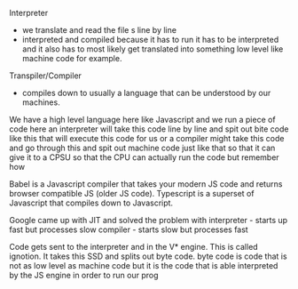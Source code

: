 Interpreter
  * we translate and read the file s line by line
  * interpreted and compiled because it has to run it has to be interpreted and it also has to most likely
   get translated into something low level like machine code for example.

Transpiler/Compiler
  
  * compiles down to usually a language that can be understood by our machines.
  
  
 We have a high level language here like Javascript and we run a piece of code here an interpreter will
take this code line by line and spit out bite code like this that will execute this code for us or a
compiler might take this code and go through this and spit out machine code just like that so that it
can give it to a CPSU so that the CPU can actually run the code but remember how

Babel is a Javascript compiler that takes your modern JS code and returns  browser compatible JS (older JS code).
Typescript is a superset of Javascript that compiles down to Javascript.


Google came up with JIT and solved the problem with 
interpreter - starts up fast but processes slow
compiler - starts slow but processes fast

Code gets sent to the interpreter and in the V* engine. This is called ignotion.  It takes this SSD and splits out byte code. 
byte code is code that is not as low level as machine code but it is the code that is able  interpreted by the JS engine in order to run our prog

